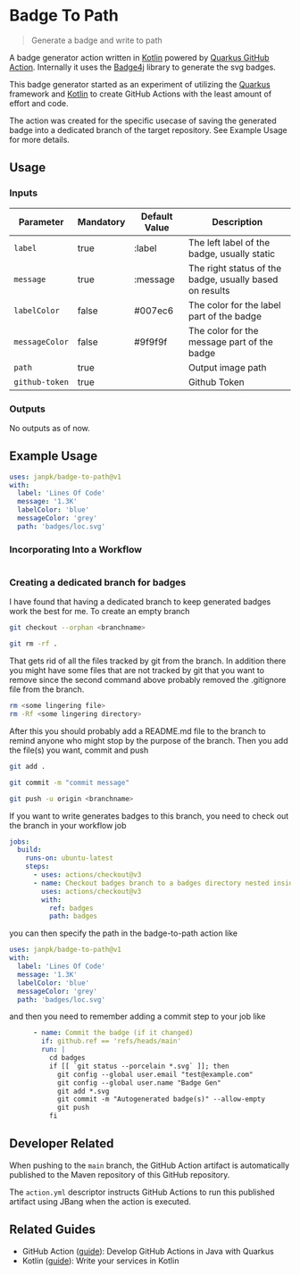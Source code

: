 # Badge To Path

> Generate a badge and write to path

A badge generator action written in [Kotlin](https://kotlinlang.org/) powered by [Quarkus GitHub Action](https://github.com/quarkiverse/quarkus-github-action). Internally it uses the [Badge4j](https://github.com/silentsoft/badge4j) library to generate the svg badges.

This badge generator started as an experiment of utilizing the [Quarkus]() framework and [Kotlin]() to create GitHub Actions with the least amount of effort and code.

The action was created for the specific usecase of saving the generated badge into a dedicated branch of the target repository. See Example Usage for more details.

## Usage

### Inputs

|Parameter|Mandatory| Default Value | Description                                             |
|---------|---------|------|---------------------------------------------------------|
|`label`|true| :label | The left label of the badge, usually static             |
| `message`|true| :message | The right status of the badge, usually based on results |
|`labelColor`|false| #007ec6 | The color for the label part of the badge               |
|`messageColor`|false| #9f9f9f | The color for the message part of the badge             |
| `path`|true|      | Output image path|
|`github-token`|true|      | Github Token                                            |

### Outputs

No outputs as of now.

## Example Usage

```yaml
uses: janpk/badge-to-path@v1
with:
  label: 'Lines Of Code'
  message: '1.3K'
  labelColor: 'blue'
  messageColor: 'grey'
  path: 'badges/loc.svg'
```
### Incorporating Into a Workflow

```yaml

```

### Creating a dedicated branch for badges

I have found that having a dedicated branch to keep generated badges work the best for me. To create an empty branch 
```bash
git checkout --orphan <branchname>

git rm -rf .
```
That gets rid of all the files tracked by git from the branch. In addition there you might have some files that are not tracked by git that you want to remove since the second command above probably removed the .gitignore file from the branch.

```bash
rm <some lingering file>
rm -Rf <some lingering directory>
```

After this you should probably add a README.md file to the branch to remind anyone who might stop by the purpose of the branch. Then you add the file(s) you want, commit and push

```bash
git add .

git commit -m "commit message"

git push -u origin <branchname>
```
If you want to write generates badges to this branch, you need to check out the branch in your workflow job
```yaml
jobs:
  build:
    runs-on: ubuntu-latest
    steps:
      - uses: actions/checkout@v3
      - name: Checkout badges branch to a badges directory nested inside first checkout
        uses: actions/checkout@v3
        with:
          ref: badges
          path: badges
```
you can then specify the path in the badge-to-path action like

```yaml
uses: janpk/badge-to-path@v1
with:
  label: 'Lines Of Code'
  message: '1.3K'
  labelColor: 'blue'
  messageColor: 'grey'
  path: 'badges/loc.svg'
```

and then you need to remember adding a commit step to your job like

```yaml
      - name: Commit the badge (if it changed)
        if: github.ref == 'refs/heads/main'
        run: |
          cd badges
          if [[ `git status --porcelain *.svg` ]]; then
            git config --global user.email "test@example.com"
            git config --global user.name "Badge Gen"
            git add *.svg
            git commit -m "Autogenerated badge(s)" --allow-empty
            git push
          fi
```
## Developer Related

When pushing to the `main` branch, the GitHub Action artifact is automatically published to the Maven repository of this GitHub repository.

The `action.yml` descriptor instructs GitHub Actions to run this published artifact using JBang when the action is executed.

## Related Guides

- GitHub Action ([guide](https://quarkiverse.github.io/quarkiverse-docs/quarkus-github-action/dev/index.html)): Develop GitHub Actions in Java with Quarkus
- Kotlin ([guide](https://quarkus.io/guides/kotlin)): Write your services in Kotlin
